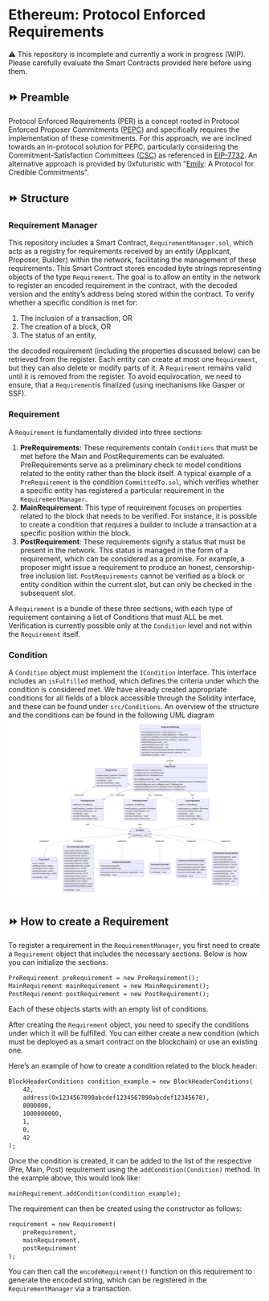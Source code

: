 # Ethereum: Protocol Enforced Requirements
:warning: This repository is incomplete and currently a work in progress (WIP). Please carefully evaluate the Smart Contracts provided here before using them.

## :fast_forward: Preamble
Protocol Enforced Requirements (PER) is a concept rooted in Protocol Enforced Proposer Commitments ([PEPC](https://ethresear.ch/t/unbundling-pbs-towards-protocol-enforced-proposer-commitments-pepc/13879/4)) and specifically requires the implementation of these commitments. For this approach, we are inclined towards an in-protocol solution for PEPC, particularly considering the Commitment-Satisfaction Committees ([CSC](https://ethresear.ch/t/commitment-satisfaction-committees-an-in-protocol-solution-to-pepc/17055)) as referenced in [EIP-7732](https://eips.ethereum.org/EIPS/eip-7732). An alternative approach is provided by 0xfuturistic with "[Emily](https://github.com/0xfuturistic/emily): A Protocol for Credible Commitments". 

## :fast_forward: Structure
### Requirement Manager
This repository includes a Smart Contract, `RequirementManager.sol`, which acts as a registry for requirements received by an entity (Applicant, Proposer, Builder) within the network, facilitating the management of these requirements. This Smart Contract stores encoded byte strings representing objects of the type `Requirement`. The goal is to allow an entity in the network to register an encoded requirement in the contract, with the decoded version and the entity’s address being stored within the contract. To verify whether a specific condition is met for:
1. The inclusion of a transaction, OR
2. The creation of a block, OR
3. The status of an entity,
   
the decoded requirement (including the properties discussed below) can be retrieved from the register. Each entity can create at most one `Requirement`, but they can also delete or modify parts of it. A `Requirement` remains valid until it is removed from the register. To avoid equivocation, we need to ensure, that a `Requirement`is finalized (using mechanisms like Gasper or SSF).

### Requirement
A `Requirement` is fundamentally divided into three sections:
1. **PreRequirements**: These requirements contain `Conditions` that must be met before the Main and PostRequirements can be evaluated. PreRequirements serve as a preliminary check to model conditions related to the entity rather than the block itself. A typical example of a `PreRequirement` is the condition `CommittedTo.sol`, which verifies whether a specific entity has registered a particular requirement in the `RequirementManager`.
2. **MainRequirement**: This type of requirement focuses on properties related to the block that needs to be verified. For instance, it is possible to create a condition that requires a builder to include a transaction at a specific position within the block.
3. **PostRequirement**: These requirements signify a status that must be present in the network. This status is managed in the form of a requirement, which can be considered as a promise. For example, a proposer might issue a requirement to produce an honest, censorship-free inclusion list. `PostRequirements` cannot be verified as a block or entity condition within the current slot, but can only be checked in the subsequent slot.

A `Requirement` is a bundle of these three sections, with each type of requirement containing a list of Conditions that must ALL be met. Verification is currently possible only at the `Condition` level and not within the `Requirement` itself.

### Condition
A `Condition` object must implement the `ICondition` interface. This interface includes an `isFulfilled` method, which defines the criteria under which the condition is considered met. We have already created appropriate conditions for all fields of a block accessible through the Solidity interface, and these can be found under `src/Conditions`.
An overview of the structure and the conditions can be found in the following UML diagram
![](images/per_uml.svg)

## :fast_forward: How to create a Requirement
To register a requirement in the `RequirementManager`, you first need to create a `Requirement` object that includes the necessary sections. Below is how you can initialize the sections:

```solidity
PreRequirement preRequirement = new PreRequirement();
MainRequirement mainRequirement = new MainRequirement(); 
PostRequirement postRequirement = new PostRequirement();
```

Each of these objects starts with an empty list of conditions.

After creating the `Requirement` object, you need to specify the conditions under which it will be fulfilled. You can either create a new condition (which must be deployed as a smart contract on the blockchain) or use an existing one.

Here’s an example of how to create a condition related to the block header:

```solidity
BlockHeaderConditions condition_example = new BlockHeaderConditions(
    42,
    address(0x1234567890abcdef1234567890abcdef12345678),
    8000000,
    1000000000,
    1,
    0,
    42
);
```

Once the condition is created, it can be added to the list of the respective (Pre, Main, Post) requirement using the `addCondition(Condition)` method. In the example above, this would look like:

```solidity
mainRequirement.addCondition(condition_example);
```

The requirement can then be created using the constructor as follows:

```solidity
requirement = new Requirement(
    preRequirement,
    mainRequirement,
    postRequirement
);
```
You can then call the `encodeRequirement()` function on this requirement to generate the encoded string, which can be registered in the `RequirementManager` via a transaction.
